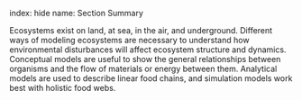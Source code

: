 index: hide
name: Section Summary

Ecosystems exist on land, at sea, in the air, and underground. Different ways of modeling ecosystems are necessary to understand how environmental disturbances will affect ecosystem structure and dynamics. Conceptual models are useful to show the general relationships between organisms and the flow of materials or energy between them. Analytical models are used to describe linear food chains, and simulation models work best with holistic food webs.
